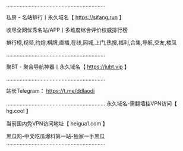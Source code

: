 …………………………………………………………

私房 - 名站排行丨永久域名【 https://sifang.run 】

收尽全网优秀名站/APP丨多维度综合评价权威排行榜

排行榜,视频,约炮,棋牌,直播,在线,同城,上门,热搜,福利,合集,导航,交友,楼凤

…………………………………………………………

聚BT - 聚合导航神器丨永久域名【 https://jubt.vip 】

…………………………………………………………

站长Telegram： https://t.me/ddlaodi

…………………………………………………………
永久域名-需翻墙挂VPN访问【 hg.cool 】

当前国内免VPN访问地址【 heigua1.com 】

黑瓜网-中文吃瓜爆料第一站-独家一手黑瓜
…………………………………………………………
